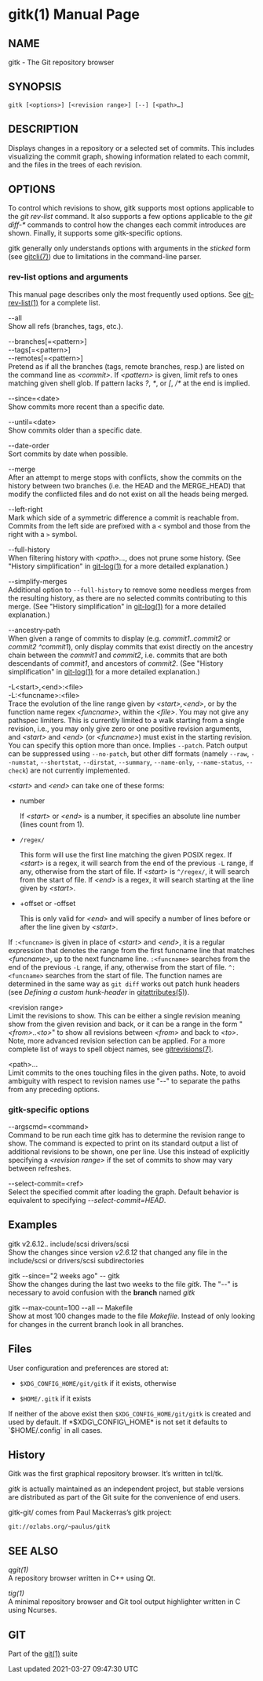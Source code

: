 gitk(1) Manual Page
===================

NAME
----

gitk - The Git repository browser

SYNOPSIS
--------

    gitk [<options>] [<revision range>] [--] [<path>…​]

DESCRIPTION
-----------

Displays changes in a repository or a selected set of commits. This includes visualizing the commit graph, showing information related to each commit, and the files in the trees of each revision.

OPTIONS
-------

To control which revisions to show, gitk supports most options applicable to the *git rev-list* command. It also supports a few options applicable to the *git diff-\** commands to control how the changes each commit introduces are shown. Finally, it supports some gitk-specific options.

gitk generally only understands options with arguments in the *sticked* form (see [gitcli(7)](gitcli.html)) due to limitations in the command-line parser.

### rev-list options and arguments

This manual page describes only the most frequently used options. See [git-rev-list(1)](git-rev-list.html) for a complete list.

--all  
Show all refs (branches, tags, etc.).

--branches\[=&lt;pattern&gt;\]  
--tags\[=&lt;pattern&gt;\]  
--remotes\[=&lt;pattern&gt;\]  
Pretend as if all the branches (tags, remote branches, resp.) are listed on the command line as *&lt;commit&gt;*. If *&lt;pattern&gt;* is given, limit refs to ones matching given shell glob. If pattern lacks *?*, *\**, or *\[*, */\** at the end is implied.

--since=&lt;date&gt;  
Show commits more recent than a specific date.

--until=&lt;date&gt;  
Show commits older than a specific date.

--date-order  
Sort commits by date when possible.

--merge  
After an attempt to merge stops with conflicts, show the commits on the history between two branches (i.e. the HEAD and the MERGE\_HEAD) that modify the conflicted files and do not exist on all the heads being merged.

--left-right  
Mark which side of a symmetric difference a commit is reachable from. Commits from the left side are prefixed with a `<` symbol and those from the right with a `>` symbol.

--full-history  
When filtering history with *&lt;path&gt;…​*, does not prune some history. (See "History simplification" in [git-log(1)](git-log.html) for a more detailed explanation.)

--simplify-merges  
Additional option to `--full-history` to remove some needless merges from the resulting history, as there are no selected commits contributing to this merge. (See "History simplification" in [git-log(1)](git-log.html) for a more detailed explanation.)

--ancestry-path  
When given a range of commits to display (e.g. *commit1..commit2* or *commit2 ^commit1*), only display commits that exist directly on the ancestry chain between the *commit1* and *commit2*, i.e. commits that are both descendants of *commit1*, and ancestors of *commit2*. (See "History simplification" in [git-log(1)](git-log.html) for a more detailed explanation.)

-L&lt;start&gt;,&lt;end&gt;:&lt;file&gt;  
-L:&lt;funcname&gt;:&lt;file&gt;  
Trace the evolution of the line range given by *&lt;start&gt;,&lt;end&gt;*, or by the function name regex *&lt;funcname&gt;*, within the *&lt;file&gt;*. You may not give any pathspec limiters. This is currently limited to a walk starting from a single revision, i.e., you may only give zero or one positive revision arguments, and *&lt;start&gt;* and *&lt;end&gt;* (or *&lt;funcname&gt;*) must exist in the starting revision. You can specify this option more than once. Implies `--patch`. Patch output can be suppressed using `--no-patch`, but other diff formats (namely `--raw`, `--numstat`, `--shortstat`, `--dirstat`, `--summary`, `--name-only`, `--name-status`, `--check`) are not currently implemented.

*&lt;start&gt;* and *&lt;end&gt;* can take one of these forms:

-   number

    If *&lt;start&gt;* or *&lt;end&gt;* is a number, it specifies an absolute line number (lines count from 1).

-   `/regex/`

    This form will use the first line matching the given POSIX regex. If *&lt;start&gt;* is a regex, it will search from the end of the previous `-L` range, if any, otherwise from the start of file. If *&lt;start&gt;* is `^/regex/`, it will search from the start of file. If *&lt;end&gt;* is a regex, it will search starting at the line given by *&lt;start&gt;*.

-   +offset or -offset

    This is only valid for *&lt;end&gt;* and will specify a number of lines before or after the line given by *&lt;start&gt;*.

If `:<funcname>` is given in place of *&lt;start&gt;* and *&lt;end&gt;*, it is a regular expression that denotes the range from the first funcname line that matches *&lt;funcname&gt;*, up to the next funcname line. `:<funcname>` searches from the end of the previous `-L` range, if any, otherwise from the start of file. `^:<funcname>` searches from the start of file. The function names are determined in the same way as `git diff` works out patch hunk headers (see *Defining a custom hunk-header* in [gitattributes(5)](gitattributes.html)).

&lt;revision range&gt;  
Limit the revisions to show. This can be either a single revision meaning show from the given revision and back, or it can be a range in the form "*&lt;from&gt;*..*&lt;to&gt;*" to show all revisions between *&lt;from&gt;* and back to *&lt;to&gt;*. Note, more advanced revision selection can be applied. For a more complete list of ways to spell object names, see [gitrevisions(7)](gitrevisions.html).

&lt;path&gt;…​  
Limit commits to the ones touching files in the given paths. Note, to avoid ambiguity with respect to revision names use "--" to separate the paths from any preceding options.

### gitk-specific options

--argscmd=&lt;command&gt;  
Command to be run each time gitk has to determine the revision range to show. The command is expected to print on its standard output a list of additional revisions to be shown, one per line. Use this instead of explicitly specifying a *&lt;revision range&gt;* if the set of commits to show may vary between refreshes.

--select-commit=&lt;ref&gt;  
Select the specified commit after loading the graph. Default behavior is equivalent to specifying *--select-commit=HEAD*.

Examples
--------

gitk v2.6.12.. include/scsi drivers/scsi  
Show the changes since version *v2.6.12* that changed any file in the include/scsi or drivers/scsi subdirectories

gitk --since="2 weeks ago" -- gitk  
Show the changes during the last two weeks to the file *gitk*. The "--" is necessary to avoid confusion with the **branch** named *gitk*

gitk --max-count=100 --all -- Makefile  
Show at most 100 changes made to the file *Makefile*. Instead of only looking for changes in the current branch look in all branches.

Files
-----

User configuration and preferences are stored at:

-   `$XDG_CONFIG_HOME/git/gitk` if it exists, otherwise

-   `$HOME/.gitk` if it exists

If neither of the above exist then `$XDG_CONFIG_HOME/git/gitk` is created and used by default. If *$XDG\_CONFIG\_HOME* is not set it defaults to `$HOME/.config` in all cases.

History
-------

Gitk was the first graphical repository browser. It’s written in tcl/tk.

*gitk* is actually maintained as an independent project, but stable versions are distributed as part of the Git suite for the convenience of end users.

gitk-git/ comes from Paul Mackerras’s gitk project:

    git://ozlabs.org/~paulus/gitk

SEE ALSO
--------

*qgit(1)*  
A repository browser written in C++ using Qt.

*tig(1)*  
A minimal repository browser and Git tool output highlighter written in C using Ncurses.

GIT
---

Part of the [git(1)](git.html) suite

Last updated 2021-03-27 09:47:30 UTC
